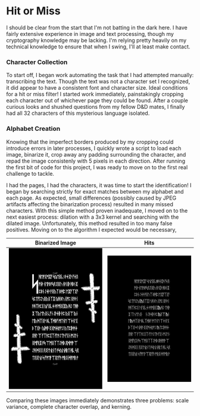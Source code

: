 # Hit or Miss

I should be clear from the start that I'm not batting in the dark here. I have fairly extensive experience in image and text processing, though my cryptography knowledge may be lacking. I'm relying pretty heavily on my technical knowledge to ensure that when I swing, I'll at least make contact. 

### Character Collection

To start off, I began work automating the task that I had attempted manually: transcribing the text. Though the text was not a character set I recognized, it did appear to have a consistent font and character size. Ideal conditions for a hit or miss filter! I started work immediately, painstakingly cropping each character out of whichever page they could be found. After a couple curious looks and shushed questions from my fellow D&D mates, I finally had all 32 characters of this mysterious language isolated.

### Alphabet Creation

Knowing that the imperfect borders produced by my cropping could introduce errors in later processes, I quickly wrote a script to load each image, binarize it, crop away any padding surrounding the character, and repad the image consistenly with 5 pixels in each direction. After running the first bit of code for this project, I was ready to move on to the first real challenge to tackle.

I had the pages, I had the characters, it was time to start the identification! I began by searching strictly for exact matches between my alphabet and each page. As expected, small differences (possibly caused by JPEG artifacts affecting the binarization process) resulted in many missed characters. With this simple method proven inadequate, I moved on to the next easiest process: dilation with a 3x3 kernel and searching with the dilated image. Unfortunately, this method resulted in too many false positives. Moving on to the algorithm I expected would be necessary, 

 Binarized Image | Hits
:---------------:|:----:
![binarized image](https://raw.githubusercontent.com/ralphatobe/cicada-3301/master/docs/img/original.png "Binarized Image") | ![hits](https://raw.githubusercontent.com/ralphatobe/cicada-3301/master/docs/img/hits.png "Hits")

Comparing these images immediately demonstrates three problems: scale variance, complete character overlap, and kerning.
